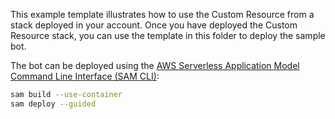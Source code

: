 This example template illustrates how to use the Custom Resource from a
stack deployed in your account. Once you have deployed the Custom Resource stack,
you can use the template in this folder to deploy the sample bot.

The bot can be deployed using the
[AWS Serverless Application Model Command Line Interface (SAM CLI)](https://docs.aws.amazon.com/serverless-application-model/latest/developerguide/what-is-sam.html):

```bash
sam build --use-container
sam deploy --guided
```